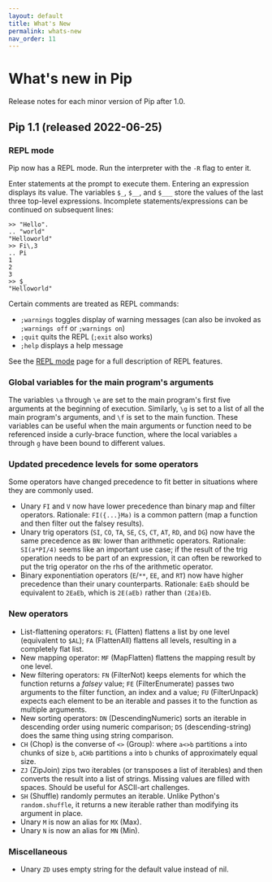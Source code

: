 ```yaml
---
layout: default
title: What's New
permalink: whats-new
nav_order: 11
---
```


# What's new in Pip

Release notes for each minor version of Pip after 1.0.

## Pip 1.1 (released 2022-06-25)

### REPL mode

Pip now has a REPL mode. Run the interpreter with the `-R` flag to enter it.

Enter statements at the prompt to execute them. Entering an expression displays its value. The variables `$_`, `$__`, and `$___` store the values of the last three top-level expressions. Incomplete statements/expressions can be continued on subsequent lines:

    >> "Hello".
    .. "world"
    "Helloworld"
    >> Fi\,3
    .. Pi
    1
    2
    3
    >> $_
    "Helloworld"

Certain comments are treated as REPL commands:

- `;warnings` toggles display of warning messages (can also be invoked as `;warnings off` or `;warnings on`)
- `;quit` quits the REPL (`;exit` also works)
- `;help` displays a help message

See the [REPL mode](repl) page for a full description of REPL features.

### Global variables for the main program's arguments

The variables `\a` through `\e` are set to the main program's first five arguments at the beginning of execution. Similarly, `\g` is set to a list of all the main program's arguments, and `\f` is set to the main function. These variables can be useful when the main arguments or function need to be referenced inside a curly-brace function, where the local variables `a` through `g` have been bound to different values.

### Updated precedence levels for some operators

Some operators have changed precedence to fit better in situations where they are commonly used.

- Unary `FI` and `V` now have lower precedence than binary map and filter operators. Rationale: `FI({...}Ma)` is a common pattern (map a function and then filter out the falsey results).
- Unary trig operators (`SI`, `CO`, `TA`, `SE`, `CS`, `CT`, `AT`, `RD`, and `DG`) now have the same precedence as `BN`: lower than arithmetic operators. Rationale: `SI(a*PI/4)` seems like an important use case; if the result of the trig operation needs to be part of an expression, it can often be reworked to put the trig operator on the rhs of the arithmetic operator.
- Binary exponentiation operators (`E`/`**`, `EE`, and `RT`) now have higher precedence than their unary counterparts. Rationale: `EaEb` should be equivalent to `2EaEb`, which is `2E(aEb)` rather than `(2Ea)Eb`.

### New operators

- List-flattening operators: `FL` (Flatten) flattens a list by one level (equivalent to `$AL`); `FA` (FlattenAll) flattens all levels, resulting in a completely flat list.
- New mapping operator: `MF` (MapFlatten) flattens the mapping result by one level.
- New filtering operators: `FN` (FilterNot) keeps elements for which the function returns a *falsey* value; `FE` (FilterEnumerate) passes two arguments to the filter function, an index and a value; `FU` (FilterUnpack) expects each element to be an iterable and passes it to the function as multiple arguments.
- New sorting operators: `DN` (DescendingNumeric) sorts an iterable in descending order using numeric comparison; `DS` (descending-string) does the same thing using string comparison.
- `CH` (Chop) is the converse of `<>` (Group): where `a<>b` partitions `a` into chunks of size `b`, `aCHb` partitions `a` into `b` chunks of approximately equal size.
- `ZJ` (ZipJoin) zips two iterables (or transposes a list of iterables) and then converts the result into a list of strings. Missing values are filled with spaces. Should be useful for ASCII-art challenges.
- `SH` (Shuffle) randomly permutes an iterable. Unlike Python's `random.shuffle`, it returns a new iterable rather than modifying its argument in place.
- Unary `M` is now an alias for `MX` (Max).
- Unary `N` is now an alias for `MN` (Min).

### Miscellaneous

- Unary `ZD` uses empty string for the default value instead of nil.

